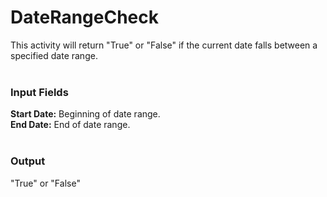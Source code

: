 <h1>DateRangeCheck</h1>
This activity will return "True" or "False" if the current date falls between a specified date range.
<br><br>
<h3>Input Fields</h3>
<b>Start Date:</b> Beginning of date range.
<br>
<b>End Date:</b> End of date range.
<br><br>
<h3>Output</h3>
"True" or "False"
